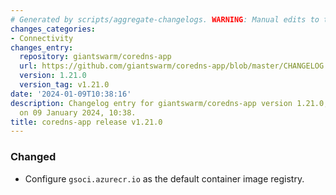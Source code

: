 ```yaml
---
# Generated by scripts/aggregate-changelogs. WARNING: Manual edits to this files will be overwritten.
changes_categories:
- Connectivity
changes_entry:
  repository: giantswarm/coredns-app
  url: https://github.com/giantswarm/coredns-app/blob/master/CHANGELOG.md#1210---2024-01-09
  version: 1.21.0
  version_tag: v1.21.0
date: '2024-01-09T10:38:16'
description: Changelog entry for giantswarm/coredns-app version 1.21.0, published
  on 09 January 2024, 10:38.
title: coredns-app release v1.21.0
---
```


### Changed
- Configure `gsoci.azurecr.io` as the default container image registry.
